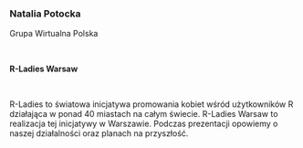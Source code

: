 <!--html_preserve-->
<span>
<h3>
Natalia Potocka
</h3>
<p>
Grupa Wirtualna Polska
</p>
<br/>
<p>
<strong>R-Ladies Warsaw</strong>
</p>
<br/>
<p>
R-Ladies to światowa inicjatywa promowania kobiet wśród użytkowników R działająca w ponad 40 miastach na całym świecie. R-Ladies Warsaw to realizacja tej inicjatywy w Warszawie. Podczas prezentacji opowiemy o naszej działalności oraz planach na przyszłość.
</p>
</span><!--/html_preserve-->
